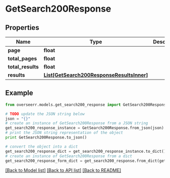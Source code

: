# GetSearch200Response


## Properties
Name | Type | Description | Notes
------------ | ------------- | ------------- | -------------
**page** | **float** |  | [optional] 
**total_pages** | **float** |  | [optional] 
**total_results** | **float** |  | [optional] 
**results** | [**List[GetSearch200ResponseResultsInner]**](GetSearch200ResponseResultsInner.md) |  | [optional] 

## Example

```python
from overseerr.models.get_search200_response import GetSearch200Response

# TODO update the JSON string below
json = "{}"
# create an instance of GetSearch200Response from a JSON string
get_search200_response_instance = GetSearch200Response.from_json(json)
# print the JSON string representation of the object
print GetSearch200Response.to_json()

# convert the object into a dict
get_search200_response_dict = get_search200_response_instance.to_dict()
# create an instance of GetSearch200Response from a dict
get_search200_response_form_dict = get_search200_response.from_dict(get_search200_response_dict)
```
[[Back to Model list]](../README.md#documentation-for-models) [[Back to API list]](../README.md#documentation-for-api-endpoints) [[Back to README]](../README.md)


